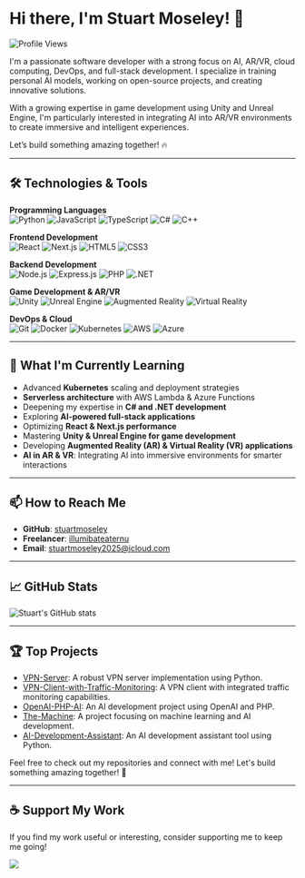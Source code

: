 # Hi there, I'm Stuart Moseley! 👋  

![Profile Views](https://komarev.com/ghpvc/?username=stuartmoseley&color=blue)  

I'm a passionate software developer with a strong focus on AI, AR/VR, cloud computing, DevOps, and full-stack development. I specialize in training personal AI models, working on open-source projects, and creating innovative solutions.

With a growing expertise in game development using Unity and Unreal Engine, I'm particularly interested in integrating AI into AR/VR environments to create immersive and intelligent experiences.

Let’s build something amazing together! 🔥

---

## 🛠️ Technologies & Tools  

**Programming Languages**  
![Python](https://img.shields.io/badge/-Python-3776AB?logo=python&logoColor=white&style=for-the-badge) 
![JavaScript](https://img.shields.io/badge/-JavaScript-F7DF1E?logo=javascript&logoColor=white&style=for-the-badge) 
![TypeScript](https://img.shields.io/badge/-TypeScript-007ACC?logo=typescript&logoColor=white&style=for-the-badge) 
![C#](https://img.shields.io/badge/-C%23-239120?logo=c-sharp&logoColor=white&style=for-the-badge) 
![C++](https://img.shields.io/badge/-C++-00599C?logo=c%2b%2b&logoColor=white&style=for-the-badge)  

**Frontend Development**  
![React](https://img.shields.io/badge/-React-61DAFB?logo=react&logoColor=white&style=for-the-badge) 
![Next.js](https://img.shields.io/badge/-Next.js-000000?logo=next.js&logoColor=white&style=for-the-badge) 
![HTML5](https://img.shields.io/badge/-HTML5-E34F26?logo=html5&logoColor=white&style=for-the-badge) 
![CSS3](https://img.shields.io/badge/-CSS3-1572B6?logo=css3&logoColor=white&style=for-the-badge)  

**Backend Development**  
![Node.js](https://img.shields.io/badge/-Node.js-339933?logo=node.js&logoColor=white&style=for-the-badge) 
![Express.js](https://img.shields.io/badge/-Express.js-000000?logo=express&logoColor=white&style=for-the-badge) 
![PHP](https://img.shields.io/badge/-PHP-777BB4?logo=php&logoColor=white&style=for-the-badge) 
![.NET](https://img.shields.io/badge/-.NET-512BD4?logo=dotnet&logoColor=white&style=for-the-badge)  

**Game Development & AR/VR**  
![Unity](https://img.shields.io/badge/-Unity-000000?logo=unity&logoColor=white&style=for-the-badge) 
![Unreal Engine](https://img.shields.io/badge/-Unreal%20Engine-0E1128?logo=unreal-engine&logoColor=white&style=for-the-badge) 
![Augmented Reality](https://img.shields.io/badge/-Augmented%20Reality-FF6F00?logo=augmented-reality&logoColor=white&style=for-the-badge) 
![Virtual Reality](https://img.shields.io/badge/-Virtual%20Reality-008080?logo=virtual-reality&logoColor=white&style=for-the-badge)  

**DevOps & Cloud**  
![Git](https://img.shields.io/badge/-Git-F05032?logo=git&logoColor=white&style=for-the-badge) 
![Docker](https://img.shields.io/badge/-Docker-2496ED?logo=docker&logoColor=white&style=for-the-badge) 
![Kubernetes](https://img.shields.io/badge/-Kubernetes-326CE5?logo=kubernetes&logoColor=white&style=for-the-badge) 
![AWS](https://img.shields.io/badge/-AWS-232F3E?logo=amazon-aws&logoColor=white&style=for-the-badge) 
![Azure](https://img.shields.io/badge/-Azure-0078D4?logo=microsoft-azure&logoColor=white&style=for-the-badge)  

---

## 🌱 What I'm Currently Learning  

- Advanced **Kubernetes** scaling and deployment strategies  
- **Serverless architecture** with AWS Lambda & Azure Functions  
- Deepening my expertise in **C# and .NET development**  
- Exploring **AI-powered full-stack applications**  
- Optimizing **React & Next.js performance**  
- Mastering **Unity & Unreal Engine for game development**  
- Developing **Augmented Reality (AR) & Virtual Reality (VR) applications**  
- **AI in AR & VR**: Integrating AI into immersive environments for smarter interactions  

---

## 📫 How to Reach Me  

- **GitHub**: [stuartmoseley](https://github.com/stuartmoseley)  
- **Freelancer**: [illumibateaternu](https://www.freelancer.com/u/illumibateaternu)  
- **Email**: stuartmoseley2025@icloud.com  

---

## 📈 GitHub Stats  

![Stuart's GitHub stats](https://github-readme-stats.vercel.app/api?username=stuartmoseley&show_icons=true&theme=radical)  

---

## 🏆 Top Projects  

- [VPN-Server](https://github.com/stuartmoseley/VPN-Server): A robust VPN server implementation using Python.  
- [VPN-Client-with-Traffic-Monitoring](https://github.com/stuartmoseley/VPN-Client-with-Traffic-Monitoring): A VPN client with integrated traffic monitoring capabilities.  
- [OpenAI-PHP-AI](https://github.com/stuartmoseley/OpenAI-PHP-AI): An AI development project using OpenAI and PHP.  
- [The-Machine](https://github.com/stuartmoseley/The-Machine): A project focusing on machine learning and AI development.  
- [AI-Development-Assistant](https://github.com/stuartmoseley/AI-Development-Assistant): An AI development assistant tool using Python.  

Feel free to check out my repositories and connect with me! Let's build something amazing together! 🚀  

---

## ☕ Support My Work
If you find my work useful or interesting, consider supporting me to keep me going!

<a href="https://www.buymeacoffee.com/stewiemo"><img src="https://img.buymeacoffee.com/button-api/?text=Buy me a coffee&emoji=☕&slug=stewiemo&button_colour=FFDD00&font_colour=000000&font_family=Cookie&outline_colour=000000&coffee_colour=ffffff" /></a>
